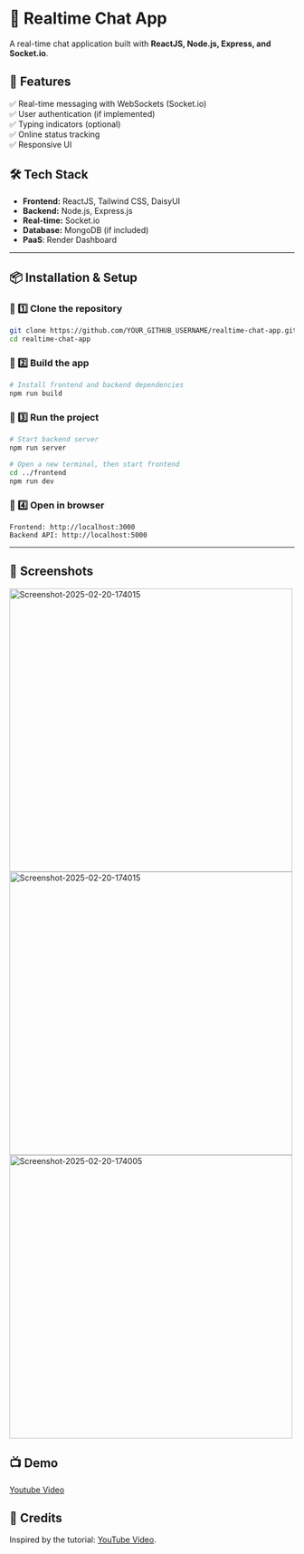 # 📌 Realtime Chat App  
A real-time chat application built with **ReactJS, Node.js, Express, and Socket.io**.

## 🚀 Features  
✅ Real-time messaging with WebSockets (Socket.io)  
✅ User authentication (if implemented)  
✅ Typing indicators (optional)  
✅ Online status tracking  
✅ Responsive UI  

## 🛠️ Tech Stack  
- **Frontend:** ReactJS, Tailwind CSS, DaisyUI
- **Backend:** Node.js, Express.js  
- **Real-time:** Socket.io  
- **Database:** MongoDB (if included)
- **PaaS**: Render Dashboard

---

## 📦 Installation & Setup  

### 🔹 1️⃣ Clone the repository  
```bash
git clone https://github.com/YOUR_GITHUB_USERNAME/realtime-chat-app.git
cd realtime-chat-app
```

### 🔹 2️⃣ Build the app 
```bash
# Install frontend and backend dependencies
npm run build
```

### 🔹 3️⃣ Run the project  
```bash
# Start backend server
npm run server

# Open a new terminal, then start frontend
cd ../frontend
npm run dev
```

### 🔹 4️⃣ Open in browser  
```
Frontend: http://localhost:3000  
Backend API: http://localhost:5000  
```

---

## 📸 Screenshots  
<img src="https://i.ibb.co/DDtpg5SG/Screenshot-2025-02-20-174015.png" alt="Screenshot-2025-02-20-174015" border="0" width="500"/>
<img src="https://i.ibb.co/DDtpg5SG/Screenshot-2025-02-20-174015.png" alt="Screenshot-2025-02-20-174015" border="0" width="500"/>
<img src="https://i.ibb.co/v0SkfTd/Screenshot-2025-02-20-174005.png" alt="Screenshot-2025-02-20-174005" border="0" width="500"/>

## 📺 Demo
[Youtube Video](https://youtu.be/eOuT4dNTpqU)

## 📝 Credits  
Inspired by the tutorial: [YouTube Video](https://youtu.be/HwCqsOis894?si=QlxDKllLA7wJOUM5).  
